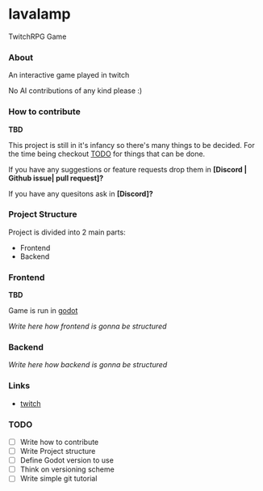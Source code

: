 # lavalamp
TwitchRPG Game

### About
An interactive game played in twitch

No AI contributions of any kind please :)

### How to contribute
**TBD**

This project is still in it's infancy so there's many things to be decided.
For the time being checkout [TODO](#todo) for things that can be done.

If you have any suggestions or feature requests drop them in
**[Discord | Github issue| pull request]?**

If you have any quesitons ask in **[Discord]?**

### Project Structure
Project is divided into 2 main parts:
- Frontend
- Backend

### Frontend
**TBD**

Game is run in [godot](https://godotengine.org)

*Write here how frontend is gonna be structured*

### Backend

*Write here how backend is gonna be structured*

### Links
- [twitch](https://www.twitch.tv/skyegreytv)

### TODO
- [ ] Write how to contribute
- [ ] Write Project structure
- [ ] Define Godot version to use
- [ ] Think on versioning scheme
- [ ] Write simple git tutorial
